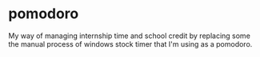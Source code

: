 # pomodoro
My way of managing internship time and school credit by replacing some the manual process of windows stock timer that I'm using as a pomodoro.
